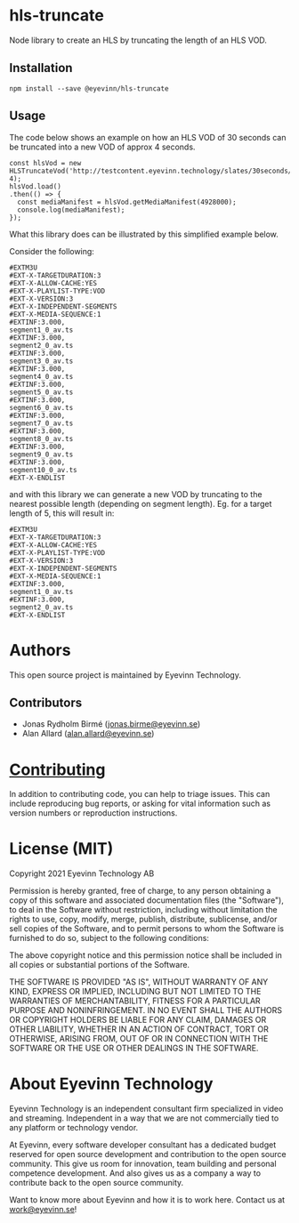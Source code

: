 # hls-truncate

Node library to create an HLS by truncating the length of an HLS VOD.

## Installation

```
npm install --save @eyevinn/hls-truncate
```

## Usage

The code below shows an example on how an HLS VOD of 30 seconds can be truncated into a new VOD of approx 4 seconds.

```
const hlsVod = new HLSTruncateVod('http://testcontent.eyevinn.technology/slates/30seconds/playlist.m3u8', 4);
hlsVod.load()
.then(() => {
  const mediaManifest = hlsVod.getMediaManifest(4928000);
  console.log(mediaManifest);
});
```

What this library does can be illustrated by this simplified example below.

Consider the following:

```
#EXTM3U
#EXT-X-TARGETDURATION:3
#EXT-X-ALLOW-CACHE:YES
#EXT-X-PLAYLIST-TYPE:VOD
#EXT-X-VERSION:3
#EXT-X-INDEPENDENT-SEGMENTS
#EXT-X-MEDIA-SEQUENCE:1
#EXTINF:3.000,
segment1_0_av.ts
#EXTINF:3.000,
segment2_0_av.ts
#EXTINF:3.000,
segment3_0_av.ts
#EXTINF:3.000,
segment4_0_av.ts
#EXTINF:3.000,
segment5_0_av.ts
#EXTINF:3.000,
segment6_0_av.ts
#EXTINF:3.000,
segment7_0_av.ts
#EXTINF:3.000,
segment8_0_av.ts
#EXTINF:3.000,
segment9_0_av.ts
#EXTINF:3.000,
segment10_0_av.ts
#EXT-X-ENDLIST
```

and with this library we can generate a new VOD by truncating to the nearest possible length (depending on segment length). Eg. for a target length of 5, this will result in:

```
#EXTM3U
#EXT-X-TARGETDURATION:3
#EXT-X-ALLOW-CACHE:YES
#EXT-X-PLAYLIST-TYPE:VOD
#EXT-X-VERSION:3
#EXT-X-INDEPENDENT-SEGMENTS
#EXT-X-MEDIA-SEQUENCE:1
#EXTINF:3.000,
segment1_0_av.ts
#EXTINF:3.000,
segment2_0_av.ts
#EXT-X-ENDLIST
```

# Authors

This open source project is maintained by Eyevinn Technology.

## Contributors

- Jonas Rydholm Birmé (jonas.birme@eyevinn.se)
- Alan Allard (alan.allard@eyevinn.se)

# [Contributing](CONTRIBUTING.md)

In addition to contributing code, you can help to triage issues. This can include reproducing bug reports, or asking for vital information such as version numbers or reproduction instructions.

# License (MIT)

Copyright 2021 Eyevinn Technology AB

Permission is hereby granted, free of charge, to any person obtaining a copy of this software and associated documentation files (the "Software"), to deal in the Software without restriction, including without limitation the rights to use, copy, modify, merge, publish, distribute, sublicense, and/or sell copies of the Software, and to permit persons to whom the Software is furnished to do so, subject to the following conditions:

The above copyright notice and this permission notice shall be included in all copies or substantial portions of the Software.

THE SOFTWARE IS PROVIDED "AS IS", WITHOUT WARRANTY OF ANY KIND, EXPRESS OR IMPLIED, INCLUDING BUT NOT LIMITED TO THE WARRANTIES OF MERCHANTABILITY, FITNESS FOR A PARTICULAR PURPOSE AND NONINFRINGEMENT. IN NO EVENT SHALL THE AUTHORS OR COPYRIGHT HOLDERS BE LIABLE FOR ANY CLAIM, DAMAGES OR OTHER LIABILITY, WHETHER IN AN ACTION OF CONTRACT, TORT OR OTHERWISE, ARISING FROM, OUT OF OR IN CONNECTION WITH THE SOFTWARE OR THE USE OR OTHER DEALINGS IN THE SOFTWARE.

# About Eyevinn Technology

Eyevinn Technology is an independent consultant firm specialized in video and streaming. Independent in a way that we are not commercially tied to any platform or technology vendor.

At Eyevinn, every software developer consultant has a dedicated budget reserved for open source development and contribution to the open source community. This give us room for innovation, team building and personal competence development. And also gives us as a company a way to contribute back to the open source community.

Want to know more about Eyevinn and how it is to work here. Contact us at work@eyevinn.se!
